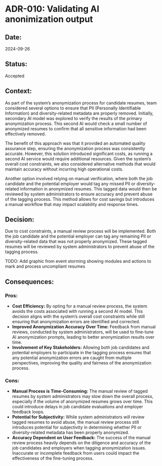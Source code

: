 # ADR-010: Validating AI anonimization output

## Date:
2024-09-26

## Status:
Accepted

## Context:
As part of the system’s anonymization process for candidate resumes, team considered several options to ensure that PII (Personally Identifiable Information) and diversity-related metadata are properly removed. Initially, secondary AI model was explored to verify the results of the primary anonymization process. This second AI would check a small number of anonymized resumes to confirm that all sensitive information had been effectively removed.

The benefit of this approach was that it provided an automated quality assurance step, ensuring the anonymization process was consistently accurate. However, this solution introduced significant costs, as running a second AI service would require additional resources. Given the system’s overall cost constraints, we also considered alternative methods that would maintain accuracy without incurring high operational costs.

Another option involved relying on manual verification, where both the job candidate and the potential employer would tag any missed PII or diversity-related information in anonymized resumes. This tagged data would then be reviewed by system administrators to ensure accuracy and prevent abuse of the tagging process. This method allows for cost savings but introduces a manual workflow that may impact scalability and response times.

## Decision:
Due to cost constraints, a manual review process will be implemented. Both the job candidate and the potential employer can tag any remaining PII or diversity-related data that was not properly anonymized. These tagged resumes will be reviewed by system administrators to prevent abuse of the tagging process.

TODO: Add graphic from event storming showing modules and actions to mark and process uncompliant resumes

## Consequences:
### Pros:
- **Cost Efficiency:** By opting for a manual review process, the system avoids the costs associated with running a second AI model. This decision aligns with the system’s overall cost constraints while still ensuring that anonymization errors are identified and corrected.
- **Improved Anonymization Accuracy Over Time:** Feedback from manual reviews, conducted by system administrators, will be used to fine-tune AI anonymization prompts, leading to better anonymization results over time.
- **Involvement of Key Stakeholders:** Allowing both job candidates and potential employers to participate in the tagging process ensures that any potential anonymization errors are caught from multiple perspectives, improving the quality and fairness of the anonymization process.

### Cons:
- **Manual Process is Time-Consuming:** The manual review of tagged resumes by system administrators may slow down the overall process, especially if the volume of anonymized resumes grows over time. This could introduce delays in job candidate evaluations and employer feedback loops.
- **Potential for Subjectivity:** While system administrators will review tagged resumes to avoid abuse, the manual review process still introduces potential for subjectivity in determining whether PII or diversity-related metadata has been properly anonymized.
- **Accuracy Dependent on User Feedback:** The success of the manual review process heavily depends on the diligence and accuracy of the job candidates and employers when tagging anonymization issues. Inaccurate or incomplete feedback from users could impact the effectiveness of the fine-tuning process.
